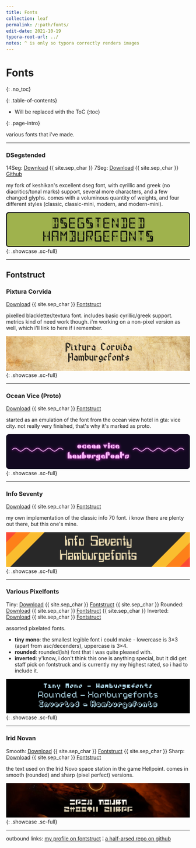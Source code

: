 ```yaml
---
title: Fonts
collection: leaf
permalink: /:path/fonts/
edit-date: 2021-10-19
typora-root-url: ../
notes: ^ is only so typora correctly renders images
---
```


# Fonts
{: .no_toc}

<div class="contents-intro-container" markdown="1">

{: .table-of-contents}

* Will be replaced with the ToC
{:toc}

{: .page-intro}

various fonts that i've made.

</div>

---

### DSegstended

14Seg: [Download](https://github.com/ZeusOfTheCrows/DSegstended/releases/latest/download/DSeg14.zip) {{ site.sep_char }} 7Seg: [Download](https://github.com/ZeusOfTheCrows/DSegstended/releases/latest/download/DSeg7.zip) {{ site.sep_char }} [Github](https://github.com/ZeusOfTheCrows/DSegstended/)

my fork of keshikan's excellent dseg font, with cyrillic and greek (no diacritics/tonal marks) support, several more characters, and a few changed glyphs. comes with a voluminous quantity of weights, and four different styles (classic, classic-mini, modern, and modern-mini).

![](/assets/images/fonts/dsegstended.png){: .showcase .sc-full}

---

## Fontstruct

### Pixtura Corvida

[Download](/assets/fonts/fontstruct/pixtura-corvida.ttf) {{ site.sep_char }} [Fontstruct](https://www.fontstruct.com/fontstructions/show/1954327/)

pixelled blackletter/textura font. includes basic cyrillic/greek support. metrics kind of need work though. i'm working on a non-pixel version as well, which i'll link to here if i remember.

![](/assets/images/fonts/fontstruct/pixtura-corvida.png){: .showcase .sc-full}

---

### Ocean Vice (Proto)

[Download](/assets/fonts/fontstruct/ocean-vice-proto.ttf) {{ site.sep_char }} [Fontstruct](https://www.fontstruct.com/fontstructions/show/1950206/)

started as an emulation of the font from the ocean view hotel in gta: vice city. not really very finished, that's why it's marked as proto.

![](/assets/images/fonts/fontstruct/ocean-vice.png){: .showcase .sc-full}

---

### Info Seventy

[Download](/assets/fonts/fontstruct/info-70.ttf) {{ site.sep_char }} [Fontstruct](https://www.fontstruct.com/fontstructions/show/1797228/)

my own implementation of the classic info 70 font. i know there are plenty out there, but this one's mine.

![](/assets/images/fonts/fontstruct/info-seventy.png){: .showcase .sc-full}

---

### Various Pixelfonts

Tiny: [Download](/assets/fonts/fontstruct/tiny-mono.ttf) {{ site.sep_char }} [Fontstruct](https://www.fontstruct.com/fontstructions/show/1837063/) {{ site.sep_char }} Rounded: [Download](/assets/fonts/fontstruct/rounded-pixelfont.ttf) {{ site.sep_char }} [Fontstruct](https://www.fontstruct.com/fontstructions/show/1411349/) {{ site.sep_char }} Inverted: [Download](/assets/fonts/fontstruct/rounded-pixelfont.ttf) {{ site.sep_char }} [Fontstruct](https://www.fontstruct.com/fontstructions/show/1418874/)

assorted pixelated fonts.

* **tiny mono**: the smallest legible font i could make - lowercase is 3×3 (apart from asc/decenders), uppercase is 3×4.
* **rounded**: rounded(ish) font that i was quite pleased with.
* **inverted**: y'know, i don't think this one is anything special, but it did get staff pick on fontstruck and is currently my my highest rated, so i had to include it.

![](/assets/images/fonts/fontstruct/various-pixelfonts.png){: .showcase .sc-full}

---

### Irid Novan

Smooth: [Download](/assets/fonts/fontstruct/irid-novan-smooth.ttf) {{ site.sep_char }} [Fontstruct](https://www.fontstruct.com/fontstructions/show/1960809/) {{ site.sep_char }} Sharp: [Download](/assets/fonts/fontstruct/irid-novan-sharp.ttf) {{ site.sep_char }} [Fontstruct](https://www.fontstruct.com/fontstructions/show/1960792/)

the text used on the Irid Novo space station in the game Hellpoint. comes in smooth (rounded) and sharp (pixel perfect) versions.

![](/assets/images/fonts/fontstruct/irid-novan.png){: .showcase .sc-full}

---

outbound links: [my profile on fontstruct](https://www.fontstruct.com/fontstructors/1438889/jupitorr?order=by-balanced-rating) ¦ [a half-arsed repo on github](https://github.com/ZeusOfTheCrows/Fonts/)
